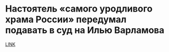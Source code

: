# Настоятель «самого уродливого храма России» передумал подавать в суд на Илью Варламова



[LINK](https://varlamov.ru/3113902.html)